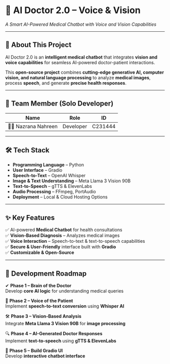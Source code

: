 # 🚀 AI Doctor 2.0 – Voice & Vision  
_A Smart AI-Powered Medical Chatbot with Voice and Vision Capabilities_  

---

## 📌 **About This Project**  
AI Doctor 2.0 is an **intelligent medical chatbot** that integrates **vision and voice capabilities** for seamless AI-powered doctor-patient interactions.  

This **open-source project** combines **cutting-edge generative AI, computer vision, and natural language processing** to analyze **medical images**, process **speech**, and generate **precise health responses**.  

---
## 👤 Team Member (Solo Developer)

| Name             | Role       | ID        |
|-----------------|-----------|-----------|
| 👩‍💻 Nazrana Nahreen | Developer | C231444   |
---

## 🛠 **Tech Stack**  
- **Programming Language** – Python  
- **User Interface** – Gradio  
- **Speech-to-Text** – OpenAI Whisper  
- **Image & Text Understanding** – Meta Llama 3 Vision 90B  
- **Text-to-Speech** – gTTS & ElevenLabs  
- **Audio Processing** – FFmpeg, PortAudio  
- **Deployment** – Local & Cloud Hosting Options  

---

## ✨ **Key Features**  
✅ AI-powered **Medical Chatbot** for health consultations  
✅ **Vision-Based Diagnosis** – Analyzes medical images  
✅ **Voice Interaction** – Speech-to-text & text-to-speech capabilities  
✅ **Secure & User-Friendly** interface built with **Gradio**  
✅ **Customizable & Open-Source**  

---

## 📅 **Development Roadmap**  

✔ **Phase 1 – Brain of the Doctor**  
Develop **core AI logic** for understanding medical queries  

🚧 **Phase 2 – Voice of the Patient**  
Implement **speech-to-text conversion** using **Whisper AI**  

🛠 **Phase 3 – Vision-Based Analysis**  
Integrate **Meta Llama 3 Vision 90B** for **image processing**  

🔍 **Phase 4 – AI-Generated Doctor Responses**  
Implement **text-to-speech** using **gTTS & ElevenLabs**  

🎨 **Phase 5 – Build Gradio UI**  
Develop **interactive chatbot interface**  

